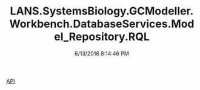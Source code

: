 ﻿---
title: LANS.SystemsBiology.GCModeller.Workbench.DatabaseServices.Model_Repository.RQL
date: 6/13/2016 8:14:46 PM
---

[API](T-LANS.SystemsBiology.GCModeller.Workbench.DatabaseServices.Model_Repository.RQL.API.html)
